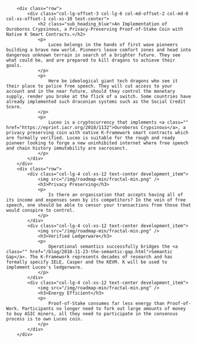         <div class="row">
            <div class="col-lg-offset-3 col-lg-6 col-md-offset-2 col-md-8 col-xs-offset-1 col-xs-10 text-center">
                <h2 class="sub_heading_blue">An Implementation of Ouroboros Crypsinous, a Privacy-Preserving Proof-of-Stake Coin with Native K Smart Contracts.</h2>
                <p>
                    Luceo belongs in the hands of first wave pioneers building a brave new world. Pioneers leave comfort zones and head into dangerous unknown terrain in search of a brighter future. They see what could be, and are prepared to kill dragons to achieve their goals.
                </p>
                <p>
                    Here be ideological giant tech dragons who see it their place to police free speech. They will cut access to your account and in the near future, should they control the monetary supply, render you broke at the flick of a switch. Some countries have already implemented such draconian systems such as the Social Credit Score.
                </p>
                <p>
                    Luceo is a cryptocurrency that implements <a class="" href="https://eprint.iacr.org/2018/1132">Ouroboros Crypsinous</a>, a privacy preserving coin with native K-Framework smart contracts which are formally verified. Luceo is suitable for the rough and ready pioneer looking to forge a new uninhibited internet where free speech and chain history immutability are sacrosanct.
                </p>
            </div>
        </div>
        <div class="row">
            <div class="col-lg-4 col-xs-12 text-center development_item">
                <img src="/img/roadmap-min/fractal-min.png" />
                <h3>Privacy Preserving</h3>
                <p>
                    Is there an organisation that accepts having all of its income and expenses seen by its competitors? In the vein of free speech, one should be able to censor your transactions from those that would conspire to control.
                </p>
            </div>
            <div class="col-lg-4 col-xs-12 text-center development_item">
                <img src="/img/roadmap-min/fractal-min.png" />
                <h3>Verified Ledgerware</h3>
                <p>
                    Operational semantics successfully bridges the <a class="" href="/blog/2018-11-23-the-semantic-gap.html">Semantic Gap</a>. The K-Framework represents decades of research and has formally specify IELE, Casper and the KEVM. K will be used to implement Luceo's ledgerware.
                </p>
            </div>
            <div class="col-lg-4 col-xs-12 text-center development_item">
                <img src="/img/roadmap-min/fractal-min.png" />
                <h3>Energy Efficient</h3>
                <p>
                    Proof-of-Stake consumes far less energy than Proof-of-Work. Participants no longer need to fork out large amounts of money to buy ASIC miners, all they need to participate in the consensus process is to own Luceo coin.
                </p>
            </div>
        </div>
